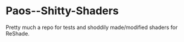 # Paos--Shitty-Shaders

Pretty much a repo for tests and shoddily made/modified shaders for ReShade.
